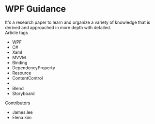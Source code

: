 <publicarticle>
  <h1>WPF Guidance</h1>
  <div class="desc">It's a research paper to learn and organize a variety of knowledge that is derived and approached in more depth with detailed.</div>
  <div class="head">Article tags</div>
    <ul class="tags">
      <li>WPF</li>
      <li>C#</li>
      <li>Xaml</li>
      <li>MVVM</li>
      <li>Binding</li>
      <li>DependencyProperty</li>
      <li>Resource</li>
      <li>ContentControl<li>
      <li>Blend</li>
      <li>Storyboard</li>
    </ul>
    <div class="head">Contributors</div>
    <div class="writer">
      <ul>
        <li>James.lee</li>
        <li>Elena.kim</li>
      </ul>
    </div>
<publicarticle>
